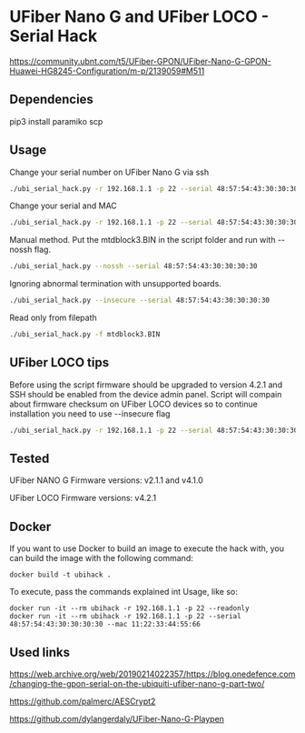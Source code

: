 # UFiber Nano G and UFiber LOCO - Serial Hack
https://community.ubnt.com/t5/UFiber-GPON/UFiber-Nano-G-GPON-Huawei-HG8245-Configuration/m-p/2139059#M511



## Dependencies
pip3 install paramiko scp



## Usage
Сhange your serial number on UFiber Nano G via ssh
```sh
./ubi_serial_hack.py -r 192.168.1.1 -p 22 --serial 48:57:54:43:30:30:30:30
```

Change your serial and MAC
```sh
./ubi_serial_hack.py -r 192.168.1.1 -p 22 --serial 48:57:54:43:30:30:30:30 --mac 11:22:33:44:55:66
```

Manual method. Put the mtdblock3.BIN in the script folder and run with --nossh flag.
```sh
./ubi_serial_hack.py --nossh --serial 48:57:54:43:30:30:30:30
```

Ignoring abnormal termination with unsupported boards.
```sh
./ubi_serial_hack.py --insecure --serial 48:57:54:43:30:30:30:30
```

Read only from filepath
```sh
./ubi_serial_hack.py -f mtdblock3.BIN
```

## UFiber LOCO tips

Before using the script firmware should be upgraded to version 4.2.1 and SSH should be enabled from the device admin panel.
Script will compain about firmware checksum on UFiber LOCO devices so to continue installation you need to use --insecure flag
```sh
./ubi_serial_hack.py -r 192.168.1.1 -p 22 --serial 48:57:54:43:30:30:30:30 --mac 11:22:33:44:55:66 --insecure
```


## Tested
UFiber NANO G Firmware versions: v2.1.1 and v4.1.0

UFiber LOCO Firmware versions: v4.2.1

## Docker
If you want to use Docker to build an image to execute the hack with, you can build the image with the following command:

```
docker build -t ubihack .
```

To execute, pass the commands explained int Usage, like so:

```
docker run -it --rm ubihack -r 192.168.1.1 -p 22 --readonly
docker run -it --rm ubihack -r 192.168.1.1 -p 22 --serial 48:57:54:43:30:30:30:30 --mac 11:22:33:44:55:66
```


## Used links
https://web.archive.org/web/20190214022357/https://blog.onedefence.com/changing-the-gpon-serial-on-the-ubiquiti-ufiber-nano-g-part-two/

https://github.com/palmerc/AESCrypt2

https://github.com/dylangerdaly/UFiber-Nano-G-Playpen
